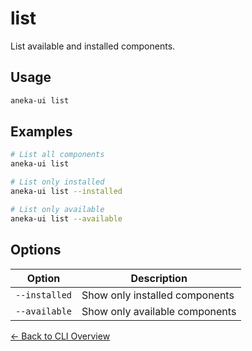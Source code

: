 # list

List available and installed components.

## Usage

```bash
aneka-ui list
```

## Examples

```bash
# List all components
aneka-ui list

# List only installed
aneka-ui list --installed

# List only available
aneka-ui list --available
```

## Options

| Option | Description |
|--------|-------------|
| `--installed` | Show only installed components |
| `--available` | Show only available components |

[← Back to CLI Overview](/cli/overview)
